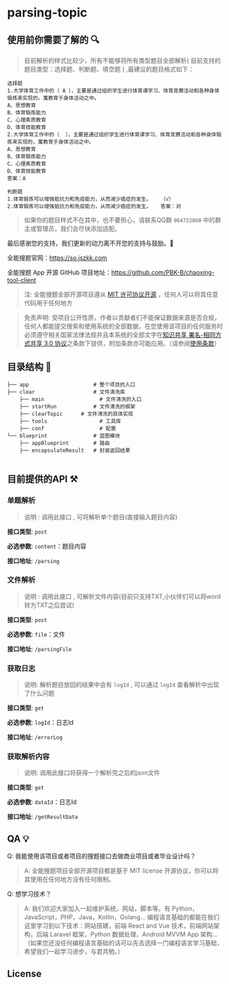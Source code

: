 ﻿# parsing-topic

## 使用前你需要了解的 🔍

> 目前解析的样式比较少，所有不能够将所有类型题目全部解析( 目前支持的题目类型：选择题、判断题、填空题 ) ,最建议的题目格式如下：

```
选择题
1.大学体育工作中的（ A ），主要是通过组织学生进行体育课学习、体育竞赛活动和各种身体锻炼来实现的，寓教育于身体活动之中。
A、思想教育  
B、体育锻炼能力   
C、心理素质教育    
D、体育技能教育
2.大学体育工作中的（  ），主要是通过组织学生进行体育课学习、体育竞赛活动和各种身体锻炼来实现的，寓教育于身体活动之中。
A、思想教育  
B、体育锻炼能力   
C、心理素质教育    
D、体育技能教育
答案：A

判断题
1.体育锻炼可以增强抵抗力和免疫能力，从而减少癌症的发生。	（√）
2.体育锻炼可以增强抵抗力和免疫能力，从而减少癌症的发生。	答案：对
```

>  如果你的题目样式不在其中，也不要担心，请联系QQ群 `964722860` 中的群主或管理员，我们会尽快添加适配。

最后感谢您的支持，我们更新的动力离不开您的支持与鼓励。🎉

全能搜题官网：<https://so.jszkk.com>

全能搜题 App 开源 GitHub 项目地址：<https://github.com/PBK-B/chaoxing-tool-client>

> 注: 全能搜题全部开源项目遵从 [MIT 许可协议开源](https://github.com/zmide/study.zmide.com/blob/main/LICENSE) ，任何人可以将其任意代码用于任何地方

> 免责声明: 受项目公开性质，作者以贡献者们不能保证数据来源是否合规，任何人都能提交搜索和使用系统的全部数据，在您使用该项目的任何服务时必须遵守相关国家法律法规并且本系统的全部文字在[知识共享 署名-相同方式共享 3.0 协议](https://creativecommons.org/licenses/by-sa/3.0/cn/deed.zh)之条款下提供，附加条款亦可能应用。（请参阅[使用条款](https://creativecommons.org/licenses/by-sa/3.0/cn/deed.zh)）

## 目录结构 🔧

```
├── app                		# 整个项目的入口
├── clear              		# 文件清洗库
  	├── main		   		  # 文件清洗的入口
  	├── startRun	   		# 文件清洗的框架
  	├── clearTopic	   	# 文件清洗的具体实现
  	├── tools		   		  # 工具库
  	├── conf		   		  # 配置
└── blueprint          		# 蓝图模块
    ├── appBlueprint   		# 路由
    ├── encapsulateResult   # 封装返回结果
    
```

## 目前提供的API ⚒️

### 单题解析

> 说明 : 调用此接口 , 可将解析单个题目(直接输入题目内容)

**接口类型**:	`post`

**必选参数**:	`content`：题目内容

**接口地址**:	`/parsing`



### 文件解析

> 说明 : 调用此接口 , 可解析文件内容(目前只支持TXT,小伙伴们可以将word转为TXT之后尝试)

**接口类型**:	`post`

**必选参数**:	`file`：文件

**接口地址**:	`/parsingFile`



### 获取日志

>  说明:  解析题目放回的结果中会有 `logId` , 可以通过 `logId` 查看解析中出现了什么问题

**接口类型**:	`get`

**必选参数**:	`logId`：日志Id

**接口地址**:	`/errorLog`



### 获取解析内容

>  说明:  调用此接口将获得一个解析完之后的json文件

**接口类型**:	`get`

**必选参数**:	`dataId`：日志Id

**接口地址**:	`/getResultData`




## QA 💡

Q: 我能使用该项目或者项目的搜题接口去做商业项目或者毕业设计吗？

> A: 全能搜题项目全部开源项目都是基于 MIT license 开源协议，你可以将其使用在任何地方没有任何限制。

Q: 想学习技术？

> A: 我们欢迎大家加入一起维护系统，网站，脚本等。有 Python，JavaScript，PHP，Java，Kotlin，Golang… 编程语言基础的都能在我们这里学习到以下技术：网站搭建，前端 React and Vue 技术，前端网站架构，后端 Laravel 框架，Python 数据处理，Android MVVM App 架构…（如果您还没任何编程语言基础的话可以先去选择一门编程语言学习基础，希望我们一起学习进步，与君共勉。）

## License
